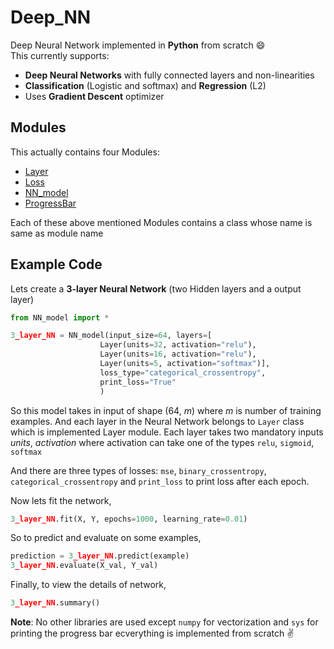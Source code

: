 # Deep_NN
Deep Neural Network implemented in **Python** from scratch :smile:
<br>
This currently supports:
- **Deep Neural Networks** with fully connected layers and non-linearities
- **Classification** (Logistic and softmax) and **Regression** (L2)
- Uses **Gradient Descent** optimizer

## Modules
This actually contains four Modules:
- [Layer](https://github.com/vstark21/Deep_NN/blob/master/Layer.py)
- [Loss](https://github.com/vstark21/Deep_NN/blob/master/Loss.py)
- [NN_model](https://github.com/vstark21/Deep_NN/blob/master/NN_model.py)
- [ProgressBar](https://github.com/vstark21/Deep_NN/blob/master/ProgressBar.py)

Each of these above mentioned Modules contains a class whose name is same as module name

## Example Code
Lets create a **3-layer Neural Network** (two Hidden layers and a output layer)

```python
from NN_model import *

3_layer_NN = NN_model(input_size=64, layers=[
                    Layer(units=32, activation="relu"),
                    Layer(units=16, activation="relu"),
                    Layer(units=5, activation="softmax")],
                    loss_type="categorical_crossentropy",
                    print_loss="True"
                    )
```

So this model takes in input of shape (64, *m*) where *m* is number of training examples. And each layer in the Neural Network belongs to <code>Layer</code> class which is implemented Layer module. Each layer takes two mandatory inputs *units*, *activation* where activation can take one of the types <code>relu</code>, <code>sigmoid</code>,  <code>softmax</code>

And there are three types of losses: <code>mse</code>, <code>binary\_crossentropy</code>, <code>categorical\_crossentropy</code> and <code>print_loss</code>
to print loss after each epoch.

Now lets fit the network,

```python
3_layer_NN.fit(X, Y, epochs=1000, learning_rate=0.01)
```

So to predict and evaluate on some examples,

```python
prediction = 3_layer_NN.predict(example)
3_layer_NN.evaluate(X_val, Y_val)
```

Finally, to view the details of network,

```python    
3_layer_NN.summary()
```

**Note**: No other libraries are used except <code>numpy</code> for vectorization and <code>sys</code> for printing the progress bar ecverything is implemented from scratch :v: